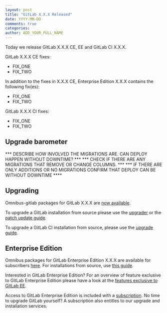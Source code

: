 ```yaml
---
layout: post
title: "GitLab X.X.X Released"
date: YYYY-MM-DD
comments: true
categories:
author: ADD_YOUR_FULL_NAME
---
```


Today we release GitLab X.X.X CE, EE and GitLab CI X.X.X.


GitLab X.X.X CE fixes:

- FIX_ONE
- FIX_TWO

In addition to the fixes in X.X.X CE, Enterprise Edition X.X.X contains the following fix(es):

- FIX_ONE
- FIX_TWO

GitLab X.X.X CI fixes:

- FIX_ONE
- FIX_TWO

<!-- more -->

## Upgrade barometer

*** DESCRIBE HOW INVOLVED THE MIGRATIONS ARE. CAN DEPLOY HAPPEN WITHOUT DOWNTIME? ***
*** CHECK IF THERE ARE ANY MIGRATIONS THAT REMOVE OR CHANGE COLUMNS. ***
*** IF THERE ARE ONLY ADDITIONS OR NO MIGRATIONS CONFIRM THAT DEPLOY CAN BE WITHOUT DOWNTIME ****

## Upgrading

Omnibus-gitlab packages for GitLab X.X.X are [now available](https://about.gitlab.com/downloads/).

To upgrade a GitLab installation from source please use the
[upgrader](http://doc.gitlab.com/ce/update/upgrader.html) or the [patch update
guide](http://doc.gitlab.com/ce/update/patch_versions.html).

To upgrade a GitLab CI installation from source, please use the [upgrade guide](https://gitlab.com/gitlab-org/gitlab-ci/blob/master/doc/update/patch_versions.md).

## Enterprise Edition

Omnibus packages for GitLab Enterprise Edition X.X.X are available for subscribers [here](https://gitlab.com/subscribers/gitlab-ee/blob/master/doc/install/packages.md). For installations from source, use [this guide](https://gitlab.com/subscribers/gitlab-ee/blob/master/doc/update/patch_versions.md).

Interested in GitLab Enterprise Edition?
For an overview of feature exclusive to GitLab Enterprise Edition please have a look at the [features exclusive to GitLab EE](http://about.gitlab.com/features/#enterprise).

Access to GitLab Enterprise Edition is included with a [subscription](http://www.gitlab.com/subscription/).
No time to upgrade GitLab yourself?
A subscription also entitles to our upgrade and installation services.
